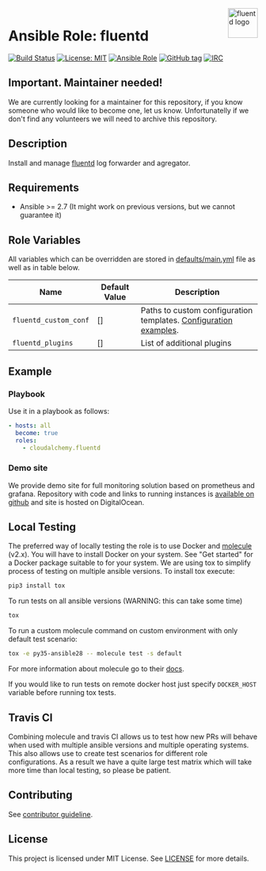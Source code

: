 <a href="https://www.fluentd.org">
    <img src="https://www.fluentd.org/assets/img/miscellany/fluentd-logo.png" alt="fluentd logo" title="fluentd" align="right" height="60" />
</a>

# Ansible Role: fluentd

[![Build Status](https://travis-ci.org/cloudalchemy/ansible-fluentd.svg?branch=master)](https://travis-ci.org/cloudalchemy/ansible-fluentd)
[![License: MIT](https://img.shields.io/badge/license-MIT%20License-brightgreen.svg)](https://opensource.org/licenses/MIT)
[![Ansible Role](http://img.shields.io/badge/ansible%20role-cloudalchemy.fluentd-blue.svg)](https://galaxy.ansible.com/cloudalchemy/fluentd/)
[![GitHub tag](https://img.shields.io/github/tag/cloudalchemy/ansible-fluentd.svg)](https://github.com/cloudalchemy/ansible-fluentd/tags)
[![IRC](https://img.shields.io/badge/irc.freenode.net-%23cloudalchemy-yellow.svg)](https://kiwiirc.com/nextclient/#ircs://irc.freenode.net/#cloudalchemy)

## Important. Maintainer needed!

We are currently looking for a maintainer for this repository, if you know someone who would like to become one, let us know. Unfortunatelly if we don't find any volunteers we will need to archive this repository.

## Description

Install and manage [fluentd](https://github.com/fluent/fluentd) log forwarder and agregator.

## Requirements

- Ansible >= 2.7 (It might work on previous versions, but we cannot guarantee it)

## Role Variables

All variables which can be overridden are stored in [defaults/main.yml](defaults/main.yml) file as well as in table below.

| Name           | Default Value | Description                        |
| -------------- | ------------- | -----------------------------------|
| `fluentd_custom_conf` | [] | Paths to custom configuration templates. [Configuration examples]( https://github.com/fluent/fluentd/tree/master/example). |
| `fluentd_plugins` | [] | List of additional plugins |

## Example

### Playbook

Use it in a playbook as follows:
```yaml
- hosts: all
  become: true
  roles:
    - cloudalchemy.fluentd
```

### Demo site

We provide demo site for full monitoring solution based on prometheus and grafana. Repository with code and links to running instances is [available on github](https://github.com/cloudalchemy/demo-site) and site is hosted on DigitalOcean.

## Local Testing

The preferred way of locally testing the role is to use Docker and [molecule](https://github.com/metacloud/molecule) (v2.x). You will have to install Docker on your system. See "Get started" for a Docker package suitable to for your system.
We are using tox to simplify process of testing on multiple ansible versions. To install tox execute:
```sh
pip3 install tox
```
To run tests on all ansible versions (WARNING: this can take some time)
```sh
tox
```
To run a custom molecule command on custom environment with only default test scenario:
```sh
tox -e py35-ansible28 -- molecule test -s default
```
For more information about molecule go to their [docs](http://molecule.readthedocs.io/en/latest/).

If you would like to run tests on remote docker host just specify `DOCKER_HOST` variable before running tox tests.

## Travis CI

Combining molecule and travis CI allows us to test how new PRs will behave when used with multiple ansible versions and multiple operating systems. This also allows use to create test scenarios for different role configurations. As a result we have a quite large test matrix which will take more time than local testing, so please be patient.

## Contributing

See [contributor guideline](CONTRIBUTING.md).

## License

This project is licensed under MIT License. See [LICENSE](/LICENSE) for more details.

